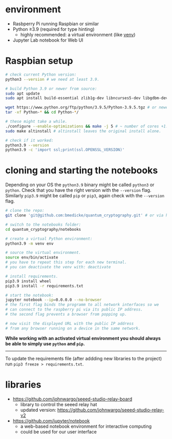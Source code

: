 # environment

* Rasbperry Pi running Raspbian or similar
* Python  ≥3.9 (required for type hinting)
  * highly recommended: a virtual environment (like [venv](https://docs.python.org/3/library/venv.html))
* Jupyter Lab notebook for Web UI

# Raspbian setup

```sh
# check current Python version:
python3 --version # we need at least 3.9.

# build Python 3.9 or newer from source:
sudo apt update
sudo apt install build-essential zlib1g-dev libncurses5-dev libgdbm-dev libssl-dev libffi-dev libsqlite3-dev

wget https://www.python.org/ftp/python/3.9.5/Python-3.9.5.tgz # or newer.
tar -xf Python-* && cd Python-*/

# these might take a while.
./configure --enable-optimizations && make -j 5 # ~ number of cores +1.
sudo make altinstall # altinstall leaves the original install alone.

# check if it worked:
python3.9 --version
python3.9 -c 'import ssl;print(ssl.OPENSSL_VERSION)'
```

# cloning and starting the notebooks

Depending on your OS the `python3.9` binary might be called `python3` or
`python`. Check that you have the right version with the `--version` flag.
Similarly `pip3.9` might be called `pip` or `pip3`, again check with the `--version` flag.

```sh
# clone the repo:
git clone 'git@github.com:bmedicke/quantum_cryptography.git' # or via https.

# switch to the notebooks folder:
cd quantum_cryptography/notebooks

# create a virtual Python environment:
python3.9 -m venv env

# source the virtual environment.
source env/bin/activate
# you have to repeat this step for each new terminal.
# you can deactivate the venv with: deactivate

# install requirements.
pip3.9 install wheel
pip3.9 install -r requirements.txt

# start the notebook:
jupyter notebook --ip=0.0.0.0 --no-browser
# the first flag binds the programm to all network interfaces so we
# can connect to the raspberry pi via its public IP address.
# the second flag prevents a browser from popping up.

# now visit the displayed URL with the public IP address
# from any browser running on a device in the same network.
```

**While working with an activated virtual environment you should always
be able to simply use `python` and `pip`.**

---

To update the requirements file (after addding new libraries to the project)
run `pip3 freeze > requirements.txt`.

# libraries

* https://github.com/johnwargo/seeed-studio-relay-board
  * library to control the seeed relay hat
  * updated version: https://github.com/johnwargo/seeed-studio-relay-v2
* https://github.com/jupyter/notebook
  * a web-based notebook environment for interactive computing
  * could be used for our user interface
